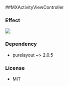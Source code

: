 ##MXActivityViewController
  
### Effect

![](https://github.com/mexiQQ/MXActivityViewController/blob/master/demo.png)

### Dependency 

- purelayout ~> 2.0.5

### License

- MIT
